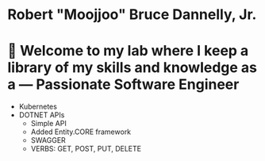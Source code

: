 # Robert "Moojjoo" Bruce Dannelly, Jr.

# 👋 Welcome to my lab where I keep a library of my skills and knowledge as a — Passionate Software Engineer

- Kubernetes
- DOTNET APIs
    * Simple API
    * Added Entity.CORE framework
    * SWAGGER
    * VERBS: GET, POST, PUT, DELETE
